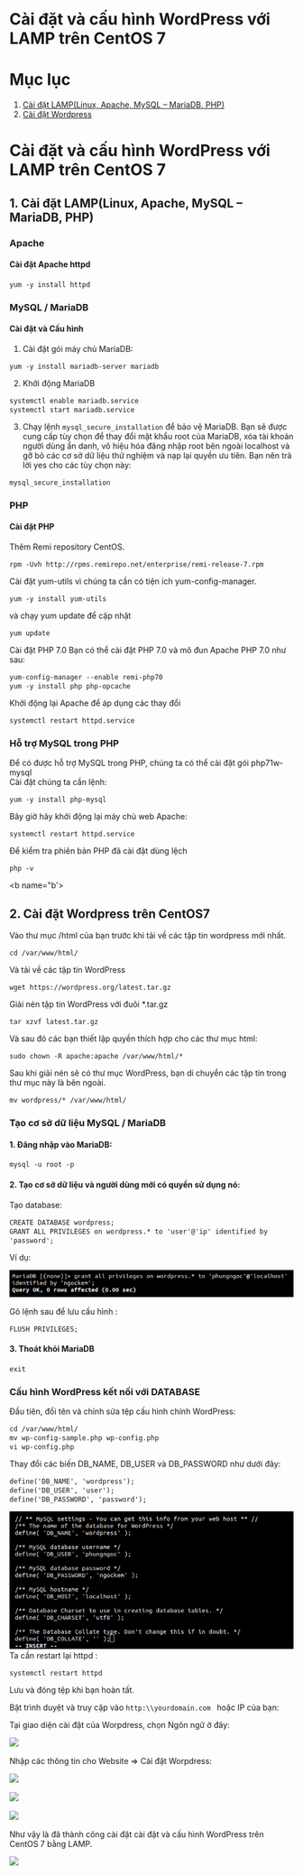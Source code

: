 # Cài đặt và cấu hình WordPress với LAMP trên CentOS 7

# Mục lục
1. [Cài đặt LAMP(Linux, Apache, MySQL – MariaDB, PHP)](#a)
2. [Cài đặt Wordpress](#b)

<a name="a">

# Cài đặt và cấu hình WordPress với LAMP trên CentOS 7

## 1. Cài đặt LAMP(Linux, Apache, MySQL – MariaDB, PHP)</a>

### Apache 

#### Cài đặt Apache httpd
```
yum -y install httpd
```
### MySQL / MariaDB
#### Cài đặt và Cấu hình
1. Cài đặt gói máy chủ MariaDB:
```
yum -y install mariadb-server mariadb
```
2. Khởi động MariaDB
```
systemctl enable mariadb.service
systemctl start mariadb.service
```
3. Chạy lệnh `mysql_secure_installation` để bảo vệ MariaDB. Bạn sẽ được cung cấp tùy chọn để thay đổi mật khẩu root của MariaDB, xóa tài khoản người dùng ẩn danh, vô hiệu hóa đăng nhập root bên ngoài localhost và gỡ bỏ các cơ sở dữ liệu thử nghiệm và nạp lại quyền ưu tiên. Bạn nên trả lời yes cho các tùy chọn này:

```
mysql_secure_installation
```

### PHP
#### Cài đặt PHP
Thêm Remi repository CentOS.
```
rpm -Uvh http://rpms.remirepo.net/enterprise/remi-release-7.rpm
```
Cài đặt yum-utils vì chúng ta cần có tiện ích yum-config-manager.
```
yum -y install yum-utils
```
và chạy yum update để cập nhật
```
yum update
```
 Cài đặt PHP 7.0
Bạn có thể cài đặt PHP 7.0 và mô đun Apache PHP 7.0 như sau:
```
yum-config-manager --enable remi-php70
yum -y install php php-opcache
```
Khởi động lại Apache để áp dụng các thay đổi
```
systemctl restart httpd.service
```
### Hỗ trợ MySQL trong PHP

Để có được hỗ trợ MySQL trong PHP, chúng ta có thể cài đặt gói php71w-mysql  
Cài đặt chúng ta cần lệnh:
```
yum -y install php-mysql
```
Bây giờ hãy khởi động lại máy chủ web Apache:
```
systemctl restart httpd.service
```
Để kiểm tra phiên bản PHP đã cài đặt dùng lệch
```
php -v
```

<b name="b'>

## 2. Cài đặt Wordpress trên CentOS7 </b>
Vào thư mục /html của bạn trước khi tải về các tập tin wordpress mới nhất.
```
cd /var/www/html/
```
Và tải về các tập tin WordPress
```
wget https://wordpress.org/latest.tar.gz
```
Giải nén tập tin WordPress với đuôi *.tar.gz
```
tar xzvf latest.tar.gz
```
Và sau đó các bạn thiết lập quyền thích hợp cho các thư mục html:
```
sudo chown -R apache:apache /var/www/html/*
```
Sau khi giải nén sẽ có thư mục WordPress, bạn di chuyển các tập tin trong thư mục này là bên ngoài.
```
mv wordpress/* /var/www/html/
```
### Tạo cơ sở dữ liệu MySQL / MariaDB
#### 1. Đăng nhập vào MariaDB:
```
mysql -u root -p
```
#### 2. Tạo cơ sở dữ liệu và người dùng mới có quyền sử dụng nó:

Tạo database:
```
CREATE DATABASE wordpress;
GRANT ALL PRIVILEGES on wordpress.* to 'user'@'ip' identified by 'password';
```
Ví dụ:

![](../images/a11.png)

Gõ lệnh sau để lưu cấu hình : 
```
FLUSH PRIVILEGES;
```

#### 3. Thoát khỏi MariaDB
```
exit
```

### Cấu hình WordPress kết nối với DATABASE

Đầu tiên, đổi tên và chỉnh sửa tệp cấu hình chính WordPress:
```
cd /var/www/html/
mv wp-config-sample.php wp-config.php
vi wp-config.php
```
Thay đổi các biến DB_NAME, DB_USER và DB_PASSWORD như dưới đây:

```
define('DB_NAME', 'wordpress');
define('DB_USER', 'user');
define('DB_PASSWORD', 'password');
```
![](../images/a5.png)
Ta cần restart lại httpd :

```
systemctl restart httpd
```


Lưu và đóng tệp khi bạn hoàn tất.

Bật trình duyệt và truy cập vào 
```http:\\yourdomain.com ``` hoặc IP của bạn:

Tại giao diện cài đặt của Worpdress, chọn Ngôn ngữ ở đây:

![](../images/a6.png)

Nhập các thông tin cho Website => Cài đặt Worpdress:

![](../images/a7.png)

![](../images/a8.png)

![](../images/a9.png)

Như vậy là đã thành công cài đặt cài đặt và cấu hình WordPress trên CentOS 7 bằng LAMP.

![](../images/a10.png)